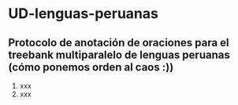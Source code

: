 # UD-lenguas-peruanas
## Protocolo de anotación de oraciones para el treebank multiparalelo de lenguas peruanas (cómo ponemos orden al caos :))
1. xxx
2. xxx
